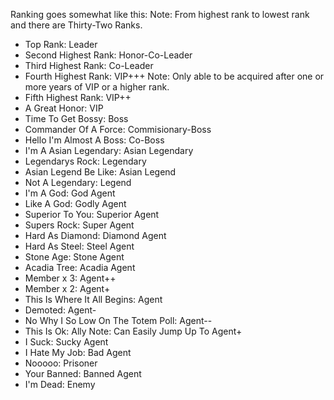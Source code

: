 Ranking goes somewhat like this:
Note: From highest rank to lowest rank and there are Thirty-Two Ranks.
- Top Rank: Leader
- Second Highest Rank: Honor-Co-Leader
- Third Highest Rank: Co-Leader
- Fourth Highest Rank: VIP+++ Note: Only able to be acquired after one or more years of VIP or a higher rank.
- Fifth Highest Rank: VIP++
- A Great Honor: VIP
- Time To Get Bossy: Boss
- Commander Of A Force: Commisionary-Boss
- Hello I'm Almost A Boss: Co-Boss
- I'm A Asian Legendary: Asian Legendary
- Legendarys Rock: Legendary
- Asian Legend Be Like: Asian Legend
- Not A Legendary: Legend
- I'm A God: God Agent
- Like A God: Godly Agent
- Superior To You: Superior Agent
- Supers Rock: Super Agent
- Hard As Diamond: Diamond Agent
- Hard As Steel: Steel Agent
- Stone Age: Stone Agent
- Acadia Tree: Acadia Agent
- Member x 3: Agent++
- Member x 2: Agent+
- This Is Where It All Begins: Agent
- Demoted: Agent-
- No Why I So Low On The Totem Poll: Agent--
- This Is Ok: Ally Note: Can Easily Jump Up To Agent+ 
- I Suck: Sucky Agent
- I Hate My Job: Bad Agent
- Nooooo: Prisoner
- Your Banned: Banned Agent
- I'm Dead: Enemy
